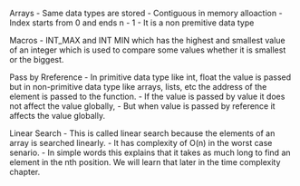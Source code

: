 Arrays
    - Same data types are stored 
    -  Contiguous in memory alloaction
    -  Index starts from 0 and ends n - 1 
    -  It  is a non premitive data type

Macros 
    - INT_MAX and INT MIN which has the highest and smallest value of an integer which is used to compare some values whether it is smallest or the biggest.

Pass by Rreference
    - In primitive data type like int, float the value is passed 
    but in non-primitive data type like arrays, lists, etc the address of the element is passed to the function.
    - If the value is passed by value it does not affect the value globally,
    - But when value is passed by reference it affects the value globally.

Linear Search 
    - This is called linear search because the elements of an array is searched linearly.
    - It has complexity of O(n) in the worst case senario.
    - In simple words this explains that it takes as much long 
    to find an element in the nth position. We will learn that later in the time complexity chapter.